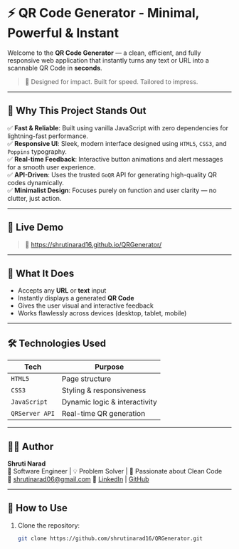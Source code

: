 # ⚡ QR Code Generator - Minimal, Powerful & Instant

Welcome to the **QR Code Generator** — a clean, efficient, and fully responsive web application that instantly turns any text or URL into a scannable QR Code in **seconds**.

> 🚀 Designed for impact. Built for speed. Tailored to impress.

---

## 🌟 Why This Project Stands Out

✅ **Fast & Reliable**: Built using vanilla JavaScript with zero dependencies for lightning-fast performance.  
✅ **Responsive UI**: Sleek, modern interface designed using `HTML5`, `CSS3`, and `Poppins` typography.  
✅ **Real-time Feedback**: Interactive button animations and alert messages for a smooth user experience.  
✅ **API-Driven**: Uses the trusted `GoQR` API for generating high-quality QR codes dynamically.  
✅ **Minimalist Design**: Focuses purely on function and user clarity — no clutter, just action.

---

## 📸 Live Demo

> 🔗 https://shrutinarad16.github.io/QRGenerator/

---

## 🧠 What It Does

- Accepts any **URL** or **text** input
- Instantly displays a generated **QR Code**
- Gives the user visual and interactive feedback
- Works flawlessly across devices (desktop, tablet, mobile)

---

## 🛠️ Technologies Used

| Tech          | Purpose                 |
|---------------|--------------------------|
| `HTML5`       | Page structure            |
| `CSS3`        | Styling & responsiveness  |
| `JavaScript`  | Dynamic logic & interactivity |
| `QRServer API`| Real-time QR generation   |

---

## 👩‍💻 Author

**Shruti Narad**  
💼 Software Engineer | 💡 Problem Solver | 🔐 Passionate about Clean Code  
📧 shrutinarad06@gmail.com
🔗 [LinkedIn](https://www.linkedin.com/in/shrutinarad16) | [GitHub](https://github.com/shrutinarad16)

---

## 🧭 How to Use

1. Clone the repository:
   ```bash
   git clone https://github.com/shrutinarad16/QRGenerator.git
